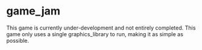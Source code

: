 # game_jam
This game is currently under-development and not entirely completed. 
This game only uses a single graphics_library to run, making it as simple as possible.
